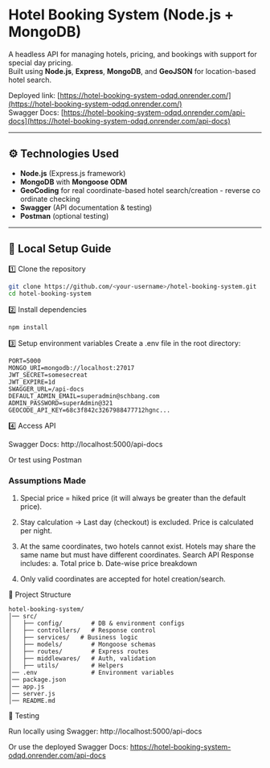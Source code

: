 #  Hotel Booking System (Node.js + MongoDB)

A headless API for managing hotels, pricing, and bookings with support for special day pricing.  
Built using **Node.js**, **Express**, **MongoDB**, and **GeoJSON** for location-based hotel search.

Deployed link: [https://hotel-booking-system-odqd.onrender.com/](https://hotel-booking-system-odqd.onrender.com/)  
Swagger Docs: [https://hotel-booking-system-odqd.onrender.com/api-docs](https://hotel-booking-system-odqd.onrender.com/api-docs)

---

## ⚙️ Technologies Used
- **Node.js** (Express.js framework)
- **MongoDB** with **Mongoose ODM**
- **GeoCoding** for real coordinate-based hotel search/creation - reverse co ordinate checking
- **Swagger** (API documentation & testing)
- **Postman** (optional testing)

---

## 🚀 Local Setup Guide

1️⃣ Clone the repository
```bash
git clone https://github.com/<your-username>/hotel-booking-system.git
cd hotel-booking-system
```
2️⃣ Install dependencies
```bash
npm install
```
3️⃣ Setup environment variables
Create a .env file in the root directory:
```
PORT=5000
MONGO_URI=mongodb://localhost:27017
JWT_SECRET=somesecreat
JWT_EXPIRE=1d
SWAGGER_URL=/api-docs
DEFAULT_ADMIN_EMAIL=superadmin@schbang.com
ADMIN_PASSWORD=superAdmin@321
GEOCODE_API_KEY=68c3f842c3267988477712hgnc...
```
4️⃣ Access API

Swagger Docs: http://localhost:5000/api-docs

Or test using Postman

###  Assumptions Made
1. Special price = hiked price (it will always be greater than the default price).

2. Stay calculation → Last day (checkout) is excluded. Price is calculated per night.

3. At the same coordinates, two hotels cannot exist. Hotels may share the same name but must have different coordinates.
Search API Response includes:
a. Total price
b. Date-wise price breakdown

4. Only valid coordinates are accepted for hotel creation/search.

📂 Project Structure
```
hotel-booking-system/
│── src/
│   ├── config/        # DB & environment configs
│   ├── controllers/   # Response control
│   ├── services/   # Business logic
│   ├── models/        # Mongoose schemas
│   ├── routes/        # Express routes
│   ├── middlewares/   # Auth, validation
│   ├── utils/         # Helpers
│── .env               # Environment variables
│── package.json
│── app.js
│── server.js
│── README.md

```
🧪 Testing

Run locally using Swagger: http://localhost:5000/api-docs

Or use the deployed Swagger Docs: https://hotel-booking-system-odqd.onrender.com/api-docs
